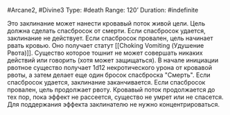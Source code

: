 #Arcane2, #Divine3
Type: #death
Range: 120’
Duration: #indefinite

Это заклинание может нанести кровавый поток живой цели. Цель должна сделать спасбросок от смерти. Если спасбросок удается, заклинание не действует. Если спасбросок провален, цель начинает рвать кровью. Оно получает статут [[Choking Vomiting (Удушение Рвота)]]. Cущество которое тошнит не может совершать никаких действий или говорить (хотя может защищаться). В начале инициации рвотное существо получает 1d12 некротического урона от кровавой рвоты, а затем делает еще один бросок спасброска "Смерть". Если спасбросок удается, заклинание заканчивается. Если спасбросок провален, цель продолжает рвоту. Кровавый поток продолжается до тех пор, пока эффект не рассеется, существо не умрет или не спасется. Для поддержания эффекта заклинателю не нужно концентрироваться.

